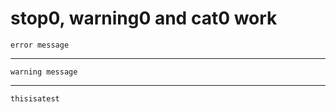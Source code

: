 # stop0, warning0 and cat0 work

    error message

---

    warning message

---

    thisisatest

